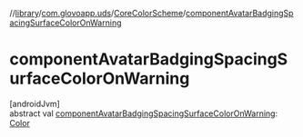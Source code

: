 //[library](../../../index.md)/[com.glovoapp.uds](../index.md)/[CoreColorScheme](index.md)/[componentAvatarBadgingSpacingSurfaceColorOnWarning](component-avatar-badging-spacing-surface-color-on-warning.md)

# componentAvatarBadgingSpacingSurfaceColorOnWarning

[androidJvm]\
abstract val [componentAvatarBadgingSpacingSurfaceColorOnWarning](component-avatar-badging-spacing-surface-color-on-warning.md): [Color](https://developer.android.com/reference/kotlin/androidx/compose/ui/graphics/Color.html)
